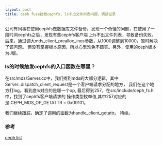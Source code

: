 ```yaml
---
layout: post
title: ceph fuse挂载cephfs, ls不出文件列表问题，调试记录
---
```

公司有同事在使用cephfs做数据库文件备份，发现一个奇怪的问题，在使用了一段时间cephfs之后，发现有些cephfs客户端
上ls不出文件列表，导致备份失败。后来，通过调大mds_client_prealloc_inos参数，从1000调整到10000，暂时解决了该问题。
但没有掌握根本原因，所以心里难免不踏实。另外，使用的ceph版本为J版。

### ls的时候触发cephfs的入口函数在哪里？
在src/mds/Server.cc中，我们找到mds的大部分逻辑，其中Server::dispatch_client_request是一个客户端请求分配的地方，
我们在这个地方打log，看到底ls对应的是哪一个op, 最后得到257。在src/include/ceph_fs.h中，找到了cephfs客户端请求的
操作类型枚举值,其中257对应的是:CEPH_MDS_OP_GETATTR = 0x00101。

我们继续跟踪，确定了调用的函数为handle_client_getattr。
待续。

### 参考
[ceph list](http://lists.ceph.com/pipermail/ceph-users-ceph.com/2015-July/002672.html)
